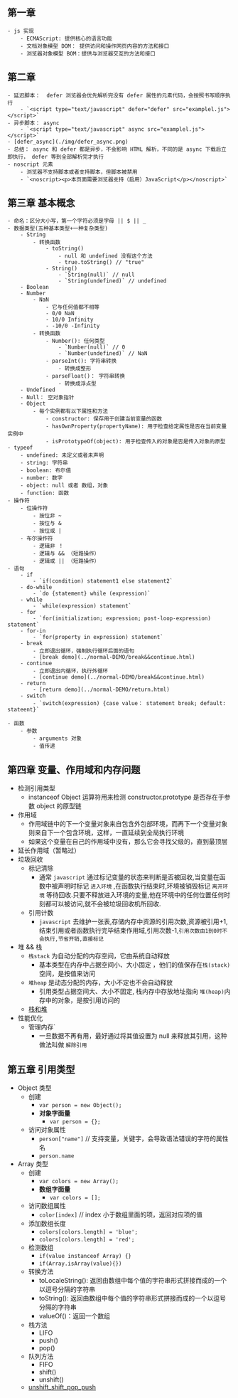 ## 第一章
    - js 实现
        - ECMAScript: 提供核心的语言功能
        - 文档对象模型 DOM： 提供访问和操作网页内容的方法和接口
        - 浏览器对象模型 BOM：提供与浏览器交互的方法和接口
## 第二章
    - 延迟脚本：  defer 浏览器会优先解析完没有 defer 属性的元素代码，会按照书写顺序执行
        - `<script type="text/javascript" defer="defer" src="examplel.js"></script>`
    - 异步脚本： async 
        - `<script type="text/javascript" async src="examplel.js"></script>`
    - [defer_async](./img/defer_async.png)
    - 总结： async 和 defer 都是异步，不会影响 HTML 解析，不同的是 async 下载后立即执行， defer 等到全部解析完才执行
    - noscript 元素
        - 浏览器不支持脚本或者支持脚本，但脚本被禁用
        - `<noscript><p>本页面需要浏览器支持（启用）JavaScript</p></noscript>`
## 第三章 基本概念
    - 命名：区分大小写，第一个字符必须是字母 || $ || _
    - 数据类型(五种基本类型+一种复杂类型)
        - String
            - 转换函数
                - toString()
                    - null 和 undefined 没有这个方法
                    - true.toString() // "true"
                - String()
                    - `String(null)` // null
                    - `String(undefined)` // undefined
        - Boolean
        - Number
            - NaN
                - 它与任何值都不相等
                - 0/0 NaN
                - 10/0 Infinity
                - -10/0 -Infinity
            - 转换函数
                - Number(): 任何类型
                    - `Number(null)` // 0
                    - `Number(undefined)` // NaN
                - parseInt(): 字符串转换
                    - 转换成整形
                - parseFloat()： 字符串转换
                    - 转换成浮点型
        - Undefined
        - Null： 空对象指针
        - Object
            - 每个实例都有以下属性和方法
                - constructor: 保存用于创建当前变量的函数
                - hasOwnProperty(propertyName): 用于检查给定属性是否在当前变量实例中
                - isPrototypeOf(object): 用于检查传入的对象是否是传入对象的原型
    - typeof
        - undefined: 未定义或者未声明
        - string: 字符串
        - boolean: 布尔值
        - number: 数字
        - object: null 或者 数组，对象
        - function: 函数
    - 操作符
        - 位操作符
            - 按位非 ~
            - 按位与 &
            - 按位或 |
        - 布尔操作符
            - 逻辑非 ！
            - 逻辑与 && （短路操作）
            - 逻辑或 || （短路操作）
    - 语句
        - if
            - `if(condition) statement1 else statement2`
        - do-while
            - `do {statement} while (expression)`
        - while
            - `while(expression) statement`
        - for
            - `for(initialization; expression; post-loop-expression) statement`
        - for-in
            - `for(property in expression) statement`
        - break
            - 立即退出循环，强制执行循环后面的语句
            - [break demo](../normal-DEMO/break&&continue.html)
        - continue
            - 立即退出内循环，执行外循环
            - [continue demo](../normal-DEMO/break&&continue.html)
        - return 
            - [return demo](../normal-DEMO/return.html)
        - switch
            - `switch(expression) {case value： statement break; default: stateent}`

    - 函数
        - 参数
            - arguments 对象
            - 值传递

## 第四章 变量、作用域和内存问题
- 检测引用类型
    - instanceof Object 运算符用来检测 constructor.prototype 是否存在于参数 object 的原型链
- 作用域
    - 作用域链中的下一个变量对象来自包含外包部环境，而再下一个变量对象则来自下一个包含环境，这样，一直延续到全局执行环境
    - 如果这个变量在自己的作用域中没有，那么它会寻找父级的，直到最顶层
- 延长作用域（暂略过）
- 垃圾回收
    - 标记清除
        - 通常 `javascript` 通过标记变量的状态来判断是否被回收,当变量在函数中被声明时标记 `进入环境` ,在函数执行结束时,环境被销毁标记 `离开环境` 等待回收.只要不释放进入环境的变量,他在环境中的任何位置任何时刻都可以被访问,就不会被垃圾回收机所回收.
    - 引用计数
        - `javascript` 去维护一张表,存储内存中资源的引用次数,资源被引用+1,结束引用或者函数执行完毕结束作用域,引用次数-1,`引用次数由1到0时不会执行,节省开销,直接标记`
- 堆 && 栈
    - `栈stack` 为自动分配的内存空间，它由系统自动释放
        - 基本类型在内存中占据空间小、大小固定 ，他们的值保存在`栈(stack)`空间，是按值来访问
    - `堆heap` 是动态分配的内存，大小不定也不会自动释放
        - 引用类型占据空间大、大小不固定, 栈内存中存放地址指向 `堆(heap)`内存中的对象，是按引用访问的
    - [栈和堆](./img/stack_heap.png)
- 性能优化
    - 管理内存`
        - 一旦数据不再有用，最好通过将其值设置为 null 来释放其引用，这种做法叫做 `解除引用`

## 第五章 引用类型
- Object 类型
    -  创建
        - `var person = new Object();`
        - **对象字面量**
            - `var person = {};`
    - 访问对象属性
        - `person["name"]`  // 支持变量，关键字，会导致语法错误的字符的属性名
        - `person.name` 
- Array 类型
    - 创建
        - `var colors = new Array();`
        - **数组字面量**
            - `var colors = [];`
    - 访问数组属性
        - `color[index]` // index 小于数组里面的项，返回对应项的值
    - 添加数组长度
        - `colors[colors.length] = 'blue';`
        - `colors[colors.length] = 'red';`
    - 检测数组
        - `if(value instanceof Array) {}`
        - `if(Array.isArray(value){})`
    - 转换方法
        - toLocaleString(): 返回由数组中每个值的字符串形式拼接而成的一个以逗号分隔的字符串
        - toString(): 返回由数组中每个值的字符串形式拼接而成的一个以逗号分隔的字符串
        - valueOf()：返回一个数组
    - 栈方法
        - LIFO
        - push()
        - pop()
    - 队列方法
        - FIFO
        - shift()
        - unshift()
    - [unshift_shift_pop_push](./img/array.jpg)



